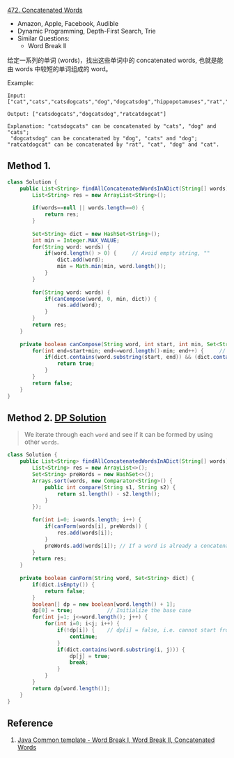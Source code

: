 [472. Concatenated Words](https://leetcode.com/problems/concatenated-words/)

* Amazon, Apple, Facebook, Audible
* Dynamic Programming, Depth-First Search, Trie
* Similar Questions:
    * Word Break II
    

给定一系列的单词 (words)，找出这些单词中的 concatenated words, 也就是能由 words 中较短的单词组成的 word。

Example:

    Input: ["cat","cats","catsdogcats","dog","dogcatsdog","hippopotamuses","rat","ratcatdogcat"]
    
    Output: ["catsdogcats","dogcatsdog","ratcatdogcat"]
    
    Explanation: "catsdogcats" can be concatenated by "cats", "dog" and "cats"; 
     "dogcatsdog" can be concatenated by "dog", "cats" and "dog"; 
    "ratcatdogcat" can be concatenated by "rat", "cat", "dog" and "cat".

    
## Method 1.
```java 
class Solution {
    public List<String> findAllConcatenatedWordsInADict(String[] words) {
        List<String> res = new ArrayList<String>();
        
        if(words==null || words.length==0) {
            return res;
        }
        
        Set<String> dict = new HashSet<String>();
        int min = Integer.MAX_VALUE;
        for(String word: words) {
            if(word.length() > 0) {     // Avoid empty string, ""
                dict.add(word);
                min = Math.min(min, word.length());
            }
        }
        
        for(String word: words) {
            if(canCompose(word, 0, min, dict)) {
                res.add(word);
            }
        }
        return res;
    }
    
    private boolean canCompose(String word, int start, int min, Set<String> dict) {
        for(int end=start+min; end<=word.length()-min; end++) {     // Here, the length of word should be at least 2*min
            if(dict.contains(word.substring(start, end)) && (dict.contains(word.substring(end)) || canCompose(word, end, min, dict))) {
                return true;
            }
        }
        return false;
    }
}
```


## Method 2. [DP Solution](https://leetcode.com/problems/concatenated-words/discuss/95652/Java-DP-Solution)
> We iterate through each `word` and see if it can be formed by using other `words`.
>

```java 
class Solution {
    public List<String> findAllConcatenatedWordsInADict(String[] words) {
        List<String> res = new ArrayList<>();
        Set<String> preWords = new HashSet<>();
        Arrays.sort(words, new Comparator<String>() {
            public int compare(String s1, String s2) {
                return s1.length() - s2.length();
            }
        });
        
        for(int i=0; i<words.length; i++) {
            if(canForm(words[i], preWords)) {
                res.add(words[i]);
            }
            preWords.add(words[i]); // If a word is already a concatenated word
        }
        return res;
    }
    
    private boolean canForm(String word, Set<String> dict) {
        if(dict.isEmpty()) {
            return false;
        }
        boolean[] dp = new boolean[word.length() + 1];
        dp[0] = true;           // Initialize the base case
        for(int j=1; j<=word.length(); j++) {
            for(int i=0; i<j; i++) {
                if(!dp[i]) {    // dp[i] = false, i.e. cannot start from index i
                    continue;
                }
                if(dict.contains(word.substring(i, j))) {
                    dp[j] = true;
                    break;
                }
            }
        }
        return dp[word.length()];
    }
}
```


## Reference
1. [Java Common template - Word Break I, Word Break II, Concatenated Words](https://leetcode.com/problems/concatenated-words/discuss/348972/Java-Common-template-Word-Break-I-Word-Break-II-Concatenated-Words)